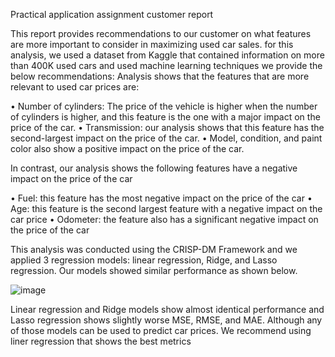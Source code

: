 Practical application assignment customer report 

This report provides recommendations to our customer on what features are more important to consider in maximizing used car sales. 
for this analysis, we used a dataset from Kaggle that contained information on more than 400K used cars and used machine learning techniques we provide the below recommendations:
Analysis shows that the features that are more relevant to used car prices are:

•	Number of cylinders: The price of the vehicle is higher when the number of cylinders is higher, and this feature is the one with a major impact on the price of the car.
•	Transmission:  our analysis shows that this feature has the second-largest impact on the price of the car.
•	Model, condition, and paint color also show a positive impact on the price of the car.

In contrast, our analysis shows the following features have a negative impact on the price of the car 

•	Fuel: this feature has the most negative impact on the price of the car
•	Age: this feature is the second largest feature with a negative impact on the car price 
•	Odometer: the feature also has a significant negative impact on the price of the car

This analysis was conducted using the CRISP-DM Framework and we applied 3 regression models: linear regression, Ridge, and Lasso regression.
Our models showed similar performance as shown below.

![image](https://github.com/PedroPachucaHerrera/Practical-application-II/assets/39275405/bd8968db-13a8-40e5-94ed-810ad9e7fdc2)

 
Linear regression and Ridge models show almost identical performance and Lasso regression shows slightly worse MSE, RMSE, and MAE.
Although any of those models can be used to predict car prices. We recommend using liner regression that shows the best metrics    
 
